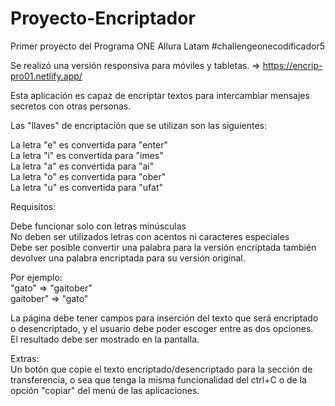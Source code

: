 # Proyecto-Encriptador
Primer proyecto del Programa ONE Allura Latam #challengeonecodificador5

Se realizó una versión responsiva para móviles y tabletas. => https://encrip-pro01.netlify.app/

Esta aplicación es capaz de encriptar textos para intercambiar mensajes secretos con otras personas.

Las "llaves" de encriptación que se utilizan son las siguientes:
<p>La letra "e" es convertida para "enter"
<br>La letra "i" es convertida para "imes"
<br>La letra "a" es convertida para "ai"
<br>La letra "o" es convertida para "ober"
<br>La letra "u" es convertida para "ufat"

Requisitos:
<p>Debe funcionar solo con letras minúsculas
<br>No deben ser utilizados letras con acentos ni caracteres especiales
<br>Debe ser posible convertir una palabra para la versión encriptada también devolver una palabra encriptada para su versión original.

Por ejemplo:
<br>"gato" => "gaitober"
<br>gaitober" => "gato"

La página debe tener campos para
inserción del texto que será encriptado o desencriptado, y el usuario debe poder escoger entre as dos opciones.
<br>El resultado debe ser mostrado en la pantalla.

Extras:
<br>Un botón que copie el texto encriptado/desencriptado para la sección de transferencia, o sea que tenga la misma funcionalidad del ctrl+C o de la opción "copiar" del menú de las aplicaciones.


